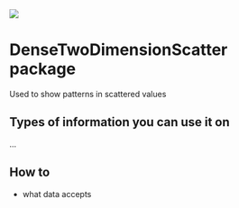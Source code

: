 <img src="chart-screen" />

# DenseTwoDimensionScatter package

Used to show patterns in scattered values

## Types of information you can use it on

...
## How to

* what data accepts